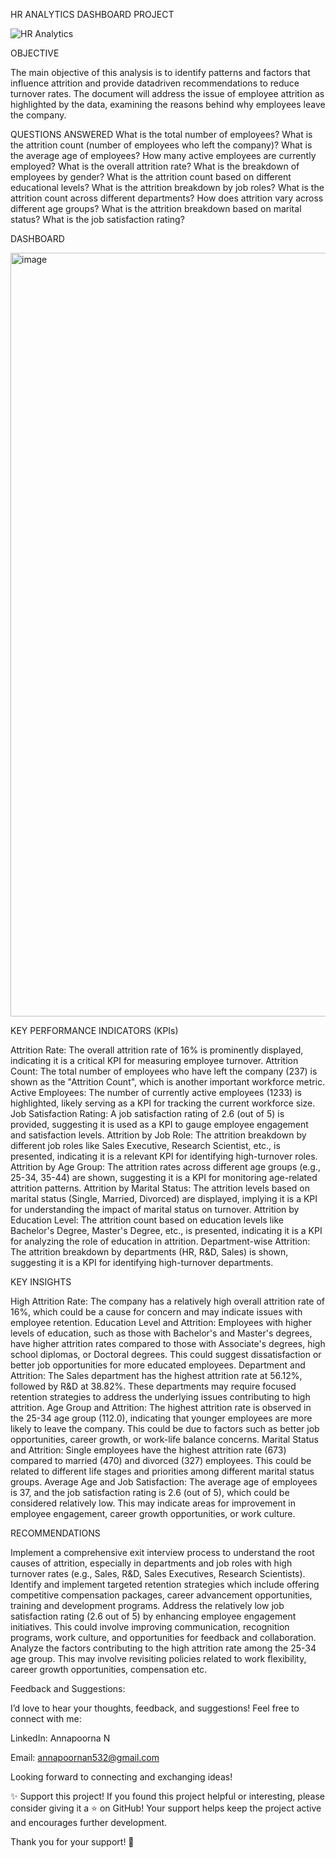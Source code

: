 HR ANALYTICS DASHBOARD PROJECT


![HR  Analytics](https://github.com/user-attachments/assets/73ef665d-f641-48a7-892e-0e6ef9ef463b)

OBJECTIVE

The main objective of this analysis is to identify patterns and factors that influence attrition and provide datadriven recommendations to reduce turnover rates. The document will address the issue of employee attrition as highlighted by the data, examining the reasons behind why employees leave the company.

QUESTIONS ANSWERED
What is the total number of employees?
What is the attrition count (number of employees who left the company)?
What is the average age of employees?
How many active employees are currently employed?
What is the overall attrition rate?
What is the breakdown of employees by gender?
What is the attrition count based on different educational levels?
What is the attrition breakdown by job roles?
What is the attrition count across different departments?
How does attrition vary across different age groups?
What is the attrition breakdown based on marital status?
What is the job satisfaction rating?

DASHBOARD

<img width="2422" height="1222" alt="image" src="https://github.com/user-attachments/assets/c3cbb407-66f0-4ca3-94a3-6c6a35a19c1b" />



KEY PERFORMANCE INDICATORS (KPIs)

Attrition Rate: The overall attrition rate of 16% is prominently displayed, indicating it is a critical KPI for measuring employee turnover.
Attrition Count: The total number of employees who have left the company (237) is shown as the "Attrition Count", which is another important workforce metric.
Active Employees: The number of currently active employees (1233) is highlighted, likely serving as a KPI for tracking the current workforce size.
Job Satisfaction Rating: A job satisfaction rating of 2.6 (out of 5) is provided, suggesting it is used as a KPI to gauge employee engagement and satisfaction levels.
Attrition by Job Role: The attrition breakdown by different job roles like Sales Executive, Research Scientist, etc., is presented, indicating it is a relevant KPI for identifying high-turnover roles.
Attrition by Age Group: The attrition rates across different age groups (e.g., 25-34, 35-44) are shown, suggesting it is a KPI for monitoring age-related attrition patterns.
Attrition by Marital Status: The attrition levels based on marital status (Single, Married, Divorced) are displayed, implying it is a KPI for understanding the impact of marital status on turnover.
Attrition by Education Level: The attrition count based on education levels like Bachelor's Degree, Master's Degree, etc., is presented, indicating it is a KPI for analyzing the role of education in attrition.
Department-wise Attrition: The attrition breakdown by departments (HR, R&D, Sales) is shown, suggesting it is a KPI for identifying high-turnover departments.

KEY INSIGHTS

High Attrition Rate: The company has a relatively high overall attrition rate of 16%, which could be a cause for concern and may indicate issues with employee retention.
Education Level and Attrition: Employees with higher levels of education, such as those with Bachelor's and Master's degrees, have higher attrition rates compared to those with Associate's degrees, high school diplomas, or Doctoral degrees. This could suggest dissatisfaction or better job opportunities for more educated employees.
Department and Attrition: The Sales department has the highest attrition rate at 56.12%, followed by R&D at 38.82%. These departments may require focused retention strategies to address the underlying issues contributing to high attrition.
Age Group and Attrition: The highest attrition rate is observed in the 25-34 age group (112.0), indicating that younger employees are more likely to leave the company. This could be due to factors such as better job opportunities, career growth, or work-life balance concerns.
Marital Status and Attrition: Single employees have the highest attrition rate (673) compared to married (470) and divorced (327) employees. This could be related to different life stages and priorities among different marital status groups.
Average Age and Job Satisfaction: The average age of employees is 37, and the job satisfaction rating is 2.6 (out of 5), which could be considered relatively low. This may indicate areas for improvement in employee engagement, career growth opportunities, or work culture.

RECOMMENDATIONS

Implement a comprehensive exit interview process to understand the root causes of attrition, especially in departments and job roles with high turnover rates (e.g., Sales, R&D, Sales Executives, Research Scientists).
Identify and implement targeted retention strategies which include offering competitive compensation packages, career advancement opportunities, training and development programs.
Address the relatively low job satisfaction rating (2.6 out of 5) by enhancing employee engagement initiatives. This could involve improving communication, recognition programs, work culture, and opportunities for feedback and collaboration.
Analyze the factors contributing to the high attrition rate among the 25-34 age group. This may involve revisiting policies related to work flexibility, career growth opportunities, compensation etc.

Feedback and Suggestions:

I’d love to hear your thoughts, feedback, and suggestions! Feel free to connect with me:

LinkedIn: Annapoorna N

Email: annapoornan532@gmail.com

Looking forward to connecting and exchanging ideas!

✨ Support this project!
If you found this project helpful or interesting, please consider giving it a ⭐ on GitHub! Your support helps keep the project active and encourages further development.

Thank you for your support! 💖


